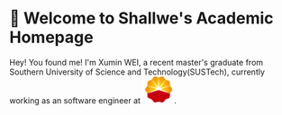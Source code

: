 # 👏 Welcome to Shallwe's Academic Homepage

Hey! You found me! I'm Xumin WEI, a recent master's graduate from Southern University of Science and Technology(SUSTech), currently working as an software engineer at <img src='images/CNPCicon.png' alt="CNPC" style='width: 4em;'>.

